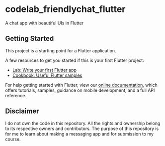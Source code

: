 # codelab_friendlychat_flutter

A chat app with beautiful UIs in Flutter

## Getting Started

This project is a starting point for a Flutter application.

A few resources to get you started if this is your first Flutter project:

- [Lab: Write your first Flutter app](https://flutter.dev/docs/get-started/codelab)
- [Cookbook: Useful Flutter samples](https://flutter.dev/docs/cookbook)

For help getting started with Flutter, view our
[online documentation](https://flutter.dev/docs), which offers tutorials,
samples, guidance on mobile development, and a full API reference.


## Disclaimer
I do not own the code in this repository.  All the rights and ownership belong to its respective owners and contributors.  The purpose of this repository is for me to learn about making a messaging app and for submission to my course.
